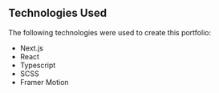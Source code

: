 

## Technologies Used

The following technologies were used to create this portfolio:

- Next.js
- React
- Typescript
- SCSS
- Framer Motion




